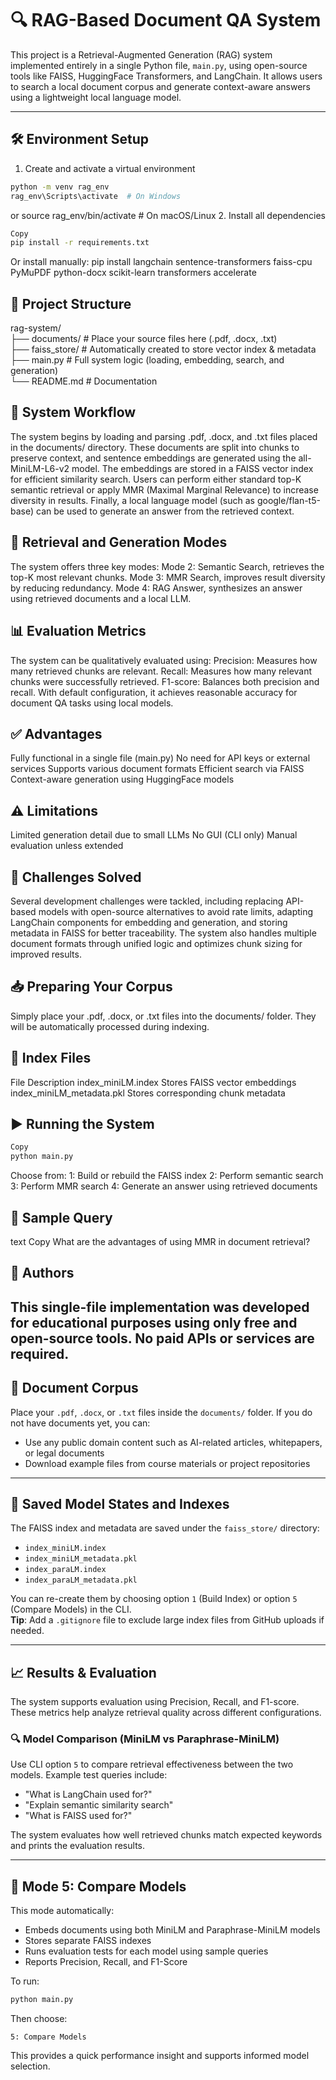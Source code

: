 # 🔍 RAG-Based Document QA System

This project is a Retrieval-Augmented Generation (RAG) system implemented entirely in a single Python file, `main.py`, using open-source tools like FAISS, HuggingFace Transformers, and LangChain. It allows users to search a local document corpus and generate context-aware answers using a lightweight local language model.

---

## 🛠️ Environment Setup

1. Create and activate a virtual environment
```bash
python -m venv rag_env
rag_env\Scripts\activate  # On Windows
```
or
source rag_env/bin/activate  # On macOS/Linux
2. Install all dependencies
```bash
Copy
pip install -r requirements.txt
```

Or install manually:
pip install langchain sentence-transformers faiss-cpu PyMuPDF python-docx scikit-learn transformers accelerate


## 📁 Project Structure
rag-system/                        
├── documents/              # Place your source files here (.pdf, .docx, .txt)              
├── faiss_store/            # Automatically created to store vector index & metadata                 
├── main.py                 # Full system logic (loading, embedding, search, and generation)                
└── README.md               # Documentation                    

## 🧠 System Workflow
The system begins by loading and parsing .pdf, .docx, and .txt files placed in the documents/ directory. These documents are split into chunks to preserve context, and sentence embeddings are generated using the all-MiniLM-L6-v2 model. The embeddings are stored in a FAISS vector index for efficient similarity search. Users can perform either standard top-K semantic retrieval or apply MMR (Maximal Marginal Relevance) to increase diversity in results. Finally, a local language model (such as google/flan-t5-base) can be used to generate an answer from the retrieved context.

## 🧪 Retrieval and Generation Modes
The system offers three key modes:
Mode 2: Semantic Search, retrieves the top-K most relevant chunks.
Mode 3: MMR Search, improves result diversity by reducing redundancy.
Mode 4: RAG Answer, synthesizes an answer using retrieved documents and a local LLM.

## 📊 Evaluation Metrics
The system can be qualitatively evaluated using:
Precision: Measures how many retrieved chunks are relevant.
Recall: Measures how many relevant chunks were successfully retrieved.
F1-score: Balances both precision and recall.
With default configuration, it achieves reasonable accuracy for document QA tasks using local models.

## ✅ Advantages
Fully functional in a single file (main.py)
No need for API keys or external services
Supports various document formats
Efficient search via FAISS
Context-aware generation using HuggingFace models

## ⚠️ Limitations
Limited generation detail due to small LLMs
No GUI (CLI only)
Manual evaluation unless extended

## 🚧 Challenges Solved
Several development challenges were tackled, including replacing API-based models with open-source alternatives to avoid rate limits, adapting LangChain components for embedding and generation, and storing metadata in FAISS for better traceability. The system also handles multiple document formats through unified logic and optimizes chunk sizing for improved results.

## 📥 Preparing Your Corpus
Simply place your .pdf, .docx, or .txt files into the documents/ folder. They will be automatically processed during indexing.

## 💽 Index Files
File	Description
index_miniLM.index	Stores FAISS vector embeddings
index_miniLM_metadata.pkl	Stores corresponding chunk metadata

## ▶️ Running the System
```bash
Copy
python main.py
```
Choose from:
1: Build or rebuild the FAISS index
2: Perform semantic search
3: Perform MMR search
4: Generate an answer using retrieved documents

## 📌 Sample Query
text
Copy
What are the advantages of using MMR in document retrieval?

## 🤝 Authors
This single-file implementation was developed for educational purposes using only free and open-source tools. No paid APIs or services are required.
---

## 📂 Document Corpus
Place your `.pdf`, `.docx`, or `.txt` files inside the `documents/` folder. If you do not have documents yet, you can:
- Use any public domain content such as AI-related articles, whitepapers, or legal documents
- Download example files from course materials or project repositories

---

## 💾 Saved Model States and Indexes
The FAISS index and metadata are saved under the `faiss_store/` directory:
- `index_miniLM.index`
- `index_miniLM_metadata.pkl`
- `index_paraLM.index`
- `index_paraLM_metadata.pkl`

You can re-create them by choosing option `1` (Build Index) or option `5` (Compare Models) in the CLI.  
**Tip**: Add a `.gitignore` file to exclude large index files from GitHub uploads if needed.

---

## 📈 Results & Evaluation
The system supports evaluation using Precision, Recall, and F1-score. These metrics help analyze retrieval quality across different configurations.

### 🔍 Model Comparison (MiniLM vs Paraphrase-MiniLM)
Use CLI option `5` to compare retrieval effectiveness between the two models. Example test queries include:
- "What is LangChain used for?"
- "Explain semantic similarity search"
- "What is FAISS used for?"

The system evaluates how well retrieved chunks match expected keywords and prints the evaluation results.

---

## 🔁 Mode 5: Compare Models
This mode automatically:
- Embeds documents using both MiniLM and Paraphrase-MiniLM models
- Stores separate FAISS indexes
- Runs evaluation tests for each model using sample queries
- Reports Precision, Recall, and F1-Score

To run:
```bash
python main.py
```
Then choose:
```
5: Compare Models
```

This provides a quick performance insight and supports informed model selection.
